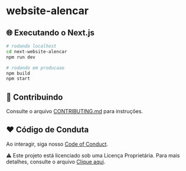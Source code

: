 # website-alencar

## 🌐 Executando o Next.js
```bash
# rodando localhost 
cd next-website-alencar 
npm run dev

# rodando em producaao 
npm build 
npm start
```

## 🚩 Contribuindo
Consulte o arquivo [CONTRIBUTING.md](/docs-org/CONTRIBUTING.md) para instruções.

## ❤️ Código de Conduta
Ao interagir, siga nosso [Code of Conduct](/docs-org/CODE_OF_CONDUCT.md).

⚠️ Este projeto está licenciado sob uma Licença Proprietária. Para mais detalhes, consulte o arquivo [Clique aqui](LICENSE.txt).